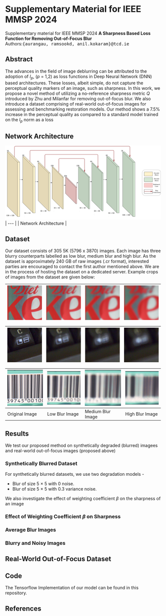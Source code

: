 # Supplementary Material for IEEE MMSP 2024
Supplementary material for IEEE MMSP 2024
**A Sharpness Based Loss Function for Removing Out-of-Focus Blur**<br />
Authors:<samp>{aurangau, ramsookd, anil.kokaram}@tcd.ie</samp>

## Abstract
The advances in the field of image deblurring can
be attributed to the adoption of $l_p$, ($p$ = 1,2) as loss functions in
Deep Neural Network (DNN) based architectures. These losses,
albeit simple, do not capture the perceptual quality markers of
an image, such as sharpness. In this work, we propose a novel
method of utilizing a no-reference sharpness metric $Q$ introduced
by Zhu and Milanfar for removing out-of-focus blur. We also
introduce a dataset comprising of real-world out-of-focus images
for assessing and benchmarking restoration models. Our method
shows a 7.5% increase in the perceptual quality as compared to
a standard model trained on the $l_p$ norm as a loss

## Network Architecture
![Network Architecture](Network_Architecture/UNet_MMSP.png)
| --- |
| Network Architecture |

## Dataset
Our dataset consists of 305 5K (5796 x 3870) images. Each image has three blurry counterparts labelled as low blur, medium blur and high blur.
As the dataset is approximately 240 GB of raw images (.cr format), interested parties are encouraged to contact the first author mentioned above. We are in the process of hosting the dataset on a dedicated server.
Example crops of images from the dataset are given below:

| ![Image 1](Dataset_Examples/soda2_original_crop.png) | ![Image 2](Dataset_Examples/soda2_lbC_crop.png) | ![Image 1](Dataset_Examples/soda2_mbC_crop.png)  | ![Image 2](Dataset_Examples/soda2_hbC_crop.png) |
| --- | --- | --- | --- |

| ![Image 1](Dataset_Examples/keyboard1_original_crop.png) | ![Image 2](Dataset_Examples/keyboard1_lbc_crop.png) | ![Image 1](Dataset_Examples/keyboard1_mbc_crop.png) | ![Image 2](Dataset_Examples/keyboard1_hbc_crop.png) |
| --- | --- | --- | --- |

| ![Image 1](Dataset_Examples/peppermintTea3_original_crop.png) | ![Image 1](Dataset_Examples/peppermintTea3_lbC_crop.png) | ![Image 1](Dataset_Examples/peppermintTea3_mbC_crop.png) | ![Image 1](Dataset_Examples/peppermintTea3_hbC_crop.png) |
| --- | --- | --- | --- |
| Original Image | Low Blur Image | Medium Blur Image | High Blur Image |



## Results
We test our proposed method on synthetically degraded (blurred) imagees and real-world out-of-focus images (proposed above)
### Synthetically Blurred Dataset
For synthetically blurred datasets, we use two degradation models -  
* Blur of size 5 $\times$ 5 with 0 noise.
* Blur of size 5 $\times$ 5 with 0.3 variance noise.

We also investigate the effect of weighting coefficient $\beta$ on the sharpness of an image
### Effect of Weighting Coefficient $\beta$ on Sharpness
### Average Blur Images

### Blurry and Noisy Images

## Real-World Out-of-Focus Dataset

## Code
The Tensorflow Implementation of our model can be found in this repository.

## References
